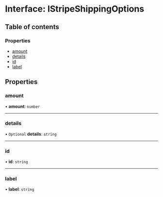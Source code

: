 # Interface: IStripeShippingOptions

## Table of contents

### Properties

- [amount](IStripeShippingOptions.md#amount)
- [details](IStripeShippingOptions.md#details)
- [id](IStripeShippingOptions.md#id)
- [label](IStripeShippingOptions.md#label)

## Properties

### amount

• **amount**: `number`

___

### details

• `Optional` **details**: `string`

___

### id

• **id**: `string`

___

### label

• **label**: `string`
